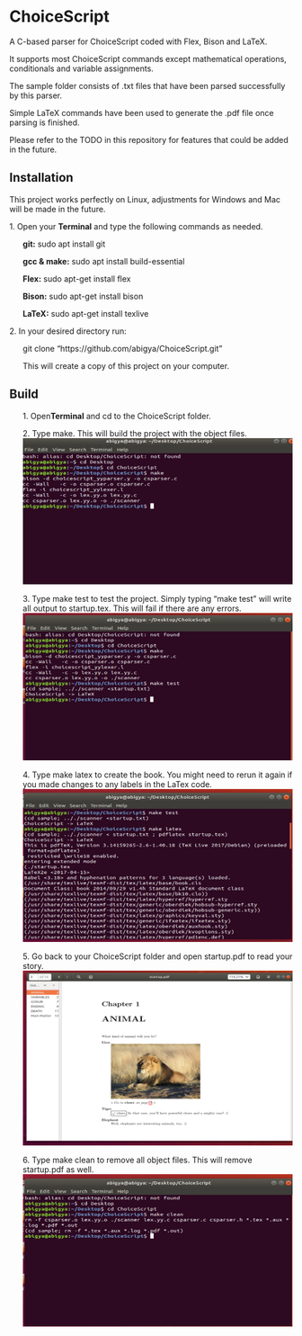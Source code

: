 <h1>ChoiceScript</h1>
<p>A C-based parser for ChoiceScript coded with Flex, Bison and LaTeX.<p>
   <p>It supports most ChoiceScript commands except mathematical operations, conditionals and variable assignments.</p>
   <p>The sample folder consists of .txt files that have been parsed successfully by this parser.</p>
   <p>Simple LaTeX commands have been used to generate the .pdf file once parsing is finished.</p>
   <p>Please refer to the TODO in this repository for features that could be added in the future.</p>
<h2>Installation</h2>
<p>This project works perfectly on Linux, adjustments for Windows and Mac will be made in the future.</p> 
   <p> 1. Open your <b>Terminal</b> and type the following commands as needed.
       <p>
<ul><b>git:</b> sudo apt install git</ul>
        <ul><b>gcc & make:</b> sudo apt install build-essential</ul>
        <ul><b>Flex:</b> sudo apt-get install flex</ul>
        <ul><b>Bison:</b> sudo apt-get install bison</ul>
        <ul><b>LaTeX:</b> sudo apt-get install texlive </ul></p>
    </p>
<p>2. In your desired directory run:
    <ul>git clone “https://github.com/abigya/ChoiceScript.git”</ul>
    <ul>This will create a copy of this project on your computer.</ul></p>
 <h2>Build</h2>
<ul>1.	Open<b>Terminal</b> and cd to the ChoiceScript folder. </ul>
<ul>2.	Type make. This will build the project with the object files. 
    <br> 
      <img src ="https://github.com/abigya/ChoiceScript/blob/master/images/make.PNG">
    </ul>
<ul>3.	Type make test to test the project. Simply typing “make test” will write all output to startup.tex. This will fail if there are any errors.
    <br>
    <img src = "https://github.com/abigya/ChoiceScript/blob/master/images/maketest.PNG">
    </ul>
 
<ul>4.	Type make latex to create the book. You might need to rerun it again if you made changes to any labels in the LaTex code.
<br>
    <img src = "https://github.com/abigya/ChoiceScript/blob/master/images/makelatex.PNG">
    </ul>
 
<ul>5.	Go back to your ChoiceScript folder and open startup.pdf to read your story.
<br>
    <img src = "https://github.com/abigya/ChoiceScript/blob/master/images/pdffile.PNG">
    </ul>
 
<ul>6.	Type make clean to remove all object files. This will remove startup.pdf as well.
 <br>
    <img src = "https://github.com/abigya/ChoiceScript/blob/master/images/makeclean.PNG">
</ul>

 






